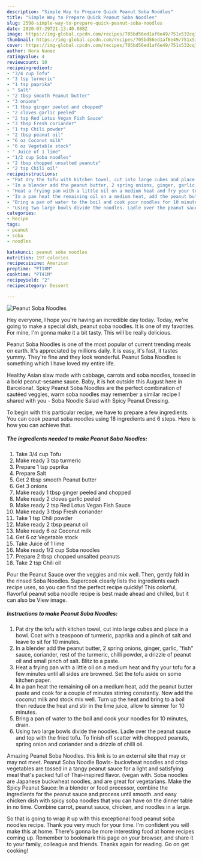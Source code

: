 ```yaml
---
description: "Simple Way to Prepare Quick Peanut Soba Noodles"
title: "Simple Way to Prepare Quick Peanut Soba Noodles"
slug: 2598-simple-way-to-prepare-quick-peanut-soba-noodles
date: 2020-07-29T21:13:40.088Z
image: https://img-global.cpcdn.com/recipes/705bd56ed1af6e49/751x532cq70/peanut-soba-noodles-recipe-main-photo.jpg
thumbnail: https://img-global.cpcdn.com/recipes/705bd56ed1af6e49/751x532cq70/peanut-soba-noodles-recipe-main-photo.jpg
cover: https://img-global.cpcdn.com/recipes/705bd56ed1af6e49/751x532cq70/peanut-soba-noodles-recipe-main-photo.jpg
author: Nora Nunez
ratingvalue: 4
reviewcount: 10
recipeingredient:
- "3/4 cup Tofu"
- "3 tsp turmeric"
- "1 tsp paprika"
- " Salt"
- "2 tbsp smooth Peanut butter"
- "3 onions"
- "1 tbsp ginger peeled and chopped"
- "2 cloves garlic peeled"
- "2 tsp Red Lotus Vegan Fish Sauce"
- "3 tbsp Fresh coriander"
- "1 tsp Chili powder"
- "2 tbsp peanut oil"
- "6 oz Coconut milk"
- "6 oz Vegetable stock"
- " Juice of 1 lime"
- "1/2 cup Soba noodles"
- "2 tbsp chopped unsalted peanuts"
- "2 tsp Chili oil"
recipeinstructions:
- "Pat dry the tofu with kitchen towel, cut into large cubes and place in a bowl. Coat with a teaspoon of turmeric, paprika and a pinch of salt and leave to sit for 10 minutes."
- "In a blender add the peanut butter, 2 spring onions, ginger, garlic, &#34;fish&#34; sauce, coriander, rest of the turmeric, chilli powder, a drizzle of peanut oil and small pinch of salt. Blitz to a paste."
- "Heat a frying pan with a little oil on a medium heat and fry your tofu for a few minutes until all sides are browned. Set the tofu aside on some kitchen paper."
- "In a pan heat the remaining oil on a medium heat, add the peanut butter paste and cook for a couple of minutes stirring constantly. Now add the coconut milk and stock mix well. Turn up the heat and bring to a boil then reduce the heat and stir in the lime juice, allow to simmer for 10 minutes."
- "Bring a pan of water to the boil and cook your noodles for 10 minutes, drain."
- "Using two large bowls divide the noodles. Ladle over the peanut sauce and top with the fried tofu. To finish off scatter with chopped peanuts, spring onion and coriander and a drizzle of chilli oil."
categories:
- Recipe
tags:
- peanut
- soba
- noodles

katakunci: peanut soba noodles 
nutrition: 197 calories
recipecuisine: American
preptime: "PT18M"
cooktime: "PT41M"
recipeyield: "2"
recipecategory: Dessert

---
```



![Peanut Soba Noodles](https://img-global.cpcdn.com/recipes/705bd56ed1af6e49/751x532cq70/peanut-soba-noodles-recipe-main-photo.jpg)

Hey everyone, I hope you're having an incredible day today. Today, we're going to make a special dish, peanut soba noodles. It is one of my favorites. For mine, I'm gonna make it a bit tasty. This will be really delicious.

Peanut Soba Noodles is one of the most popular of current trending meals on earth. It's appreciated by millions daily. It is easy, it's fast, it tastes yummy. They're fine and they look wonderful. Peanut Soba Noodles is something which I have loved my entire life.

Healthy Asian slaw made with cabbage, carrots and soba noodles, tossed in a bold peanut-sesame sauce. Baby, it is hot outside this August here in Barcelona!. Spicy Peanut Soba Noodles are the perfect combination of sautéed veggies, warm soba noodles may remember a similar recipe I shared with you - Soba Noodle Salad with Spicy Peanut Dressing.


To begin with this particular recipe, we have to prepare a few ingredients. You can cook peanut soba noodles using 18 ingredients and 6 steps. Here is how you can achieve that.

<!--inarticleads1-->

##### The ingredients needed to make Peanut Soba Noodles:

1. Take 3/4 cup Tofu
1. Make ready 3 tsp turmeric
1. Prepare 1 tsp paprika
1. Prepare  Salt
1. Get 2 tbsp smooth Peanut butter
1. Get 3 onions
1. Make ready 1 tbsp ginger peeled and chopped
1. Make ready 2 cloves garlic peeled
1. Make ready 2 tsp Red Lotus Vegan Fish Sauce
1. Make ready 3 tbsp Fresh coriander
1. Take 1 tsp Chili powder
1. Make ready 2 tbsp peanut oil
1. Make ready 6 oz Coconut milk
1. Get 6 oz Vegetable stock
1. Take  Juice of 1 lime
1. Make ready 1/2 cup Soba noodles
1. Prepare 2 tbsp chopped unsalted peanuts
1. Take 2 tsp Chili oil


Pour the Peanut Sauce over the veggies and mix well. Then, gently fold in the rinsed Soba Noodles. Supercook clearly lists the ingredients each recipe uses, so you can find the perfect recipe quickly! This colorful, flavorful peanut soba noodle recipe is best made ahead and chilled, but it can also be View image. 

<!--inarticleads2-->

##### Instructions to make Peanut Soba Noodles:

1. Pat dry the tofu with kitchen towel, cut into large cubes and place in a bowl. Coat with a teaspoon of turmeric, paprika and a pinch of salt and leave to sit for 10 minutes.
1. In a blender add the peanut butter, 2 spring onions, ginger, garlic, &#34;fish&#34; sauce, coriander, rest of the turmeric, chilli powder, a drizzle of peanut oil and small pinch of salt. Blitz to a paste.
1. Heat a frying pan with a little oil on a medium heat and fry your tofu for a few minutes until all sides are browned. Set the tofu aside on some kitchen paper.
1. In a pan heat the remaining oil on a medium heat, add the peanut butter paste and cook for a couple of minutes stirring constantly. Now add the coconut milk and stock mix well. Turn up the heat and bring to a boil then reduce the heat and stir in the lime juice, allow to simmer for 10 minutes.
1. Bring a pan of water to the boil and cook your noodles for 10 minutes, drain.
1. Using two large bowls divide the noodles. Ladle over the peanut sauce and top with the fried tofu. To finish off scatter with chopped peanuts, spring onion and coriander and a drizzle of chilli oil.


Amazing Peanut Soba Noodles. this link is to an external site that may or may not meet. Peanut Soba Noodle Bowls- buckwheat noodles and crisp vegetables are tossed in a tangy peanut sauce for a light and satisfying meal that&#39;s packed full of Thai-inspired flavor. (vegan with. Soba noodles are Japanese buckwheat noodles, and are great for vegetarians. Make the Spicy Peanut Sauce: In a blender or food processor, combine the ingredients for the peanut sauce and process until smooth..and easy chicken dish with spicy soba noodles that you can have on the dinner table in no time. Combine carrot, peanut sauce, chicken, and noodles in a large. 

So that is going to wrap it up with this exceptional food peanut soba noodles recipe. Thank you very much for your time. I'm confident you will make this at home. There's gonna be more interesting food at home recipes coming up. Remember to bookmark this page on your browser, and share it to your family, colleague and friends. Thanks again for reading. Go on get cooking!
